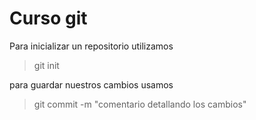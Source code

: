 # Curso git

Para inicializar un repositorio utilizamos <br>
>git init

para guardar nuestros cambios usamos
>git commit -m "comentario detallando los cambios"

